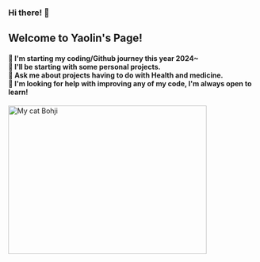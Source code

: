 ### Hi there! 👋

<!-- Starting with the first Readme :D
-->

<H2>Welcome to Yaolin's Page!</H2>
<h4>👀 I'm starting my coding/Github journey this year 2024~ <br>
  🌱 I'll be starting with some personal projects.<br>
  🍄 Ask me about projects having to do with Health and medicine. <br>
  🥺 I'm looking for help with improving any of my code, I'm always open to learn!<br>
</h4>
  <img src="https://imagizer.imageshack.com/img923/7938/jVLmLP.jpg" alt="My cat Bohji" width="400" height="300"></img>

